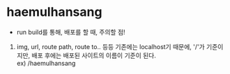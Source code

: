 # haemulhansang
 
* run build를 통해, 배포를 할 때, 주의할 점!<br>
1) img, url, route path, route to.. 등등 기존에는 localhost기 때문에, '/'가 기준이지만, 배포 후에는 배포된 사이트의 이름이 기준이 된다.<br> ex) /haemulhansang
